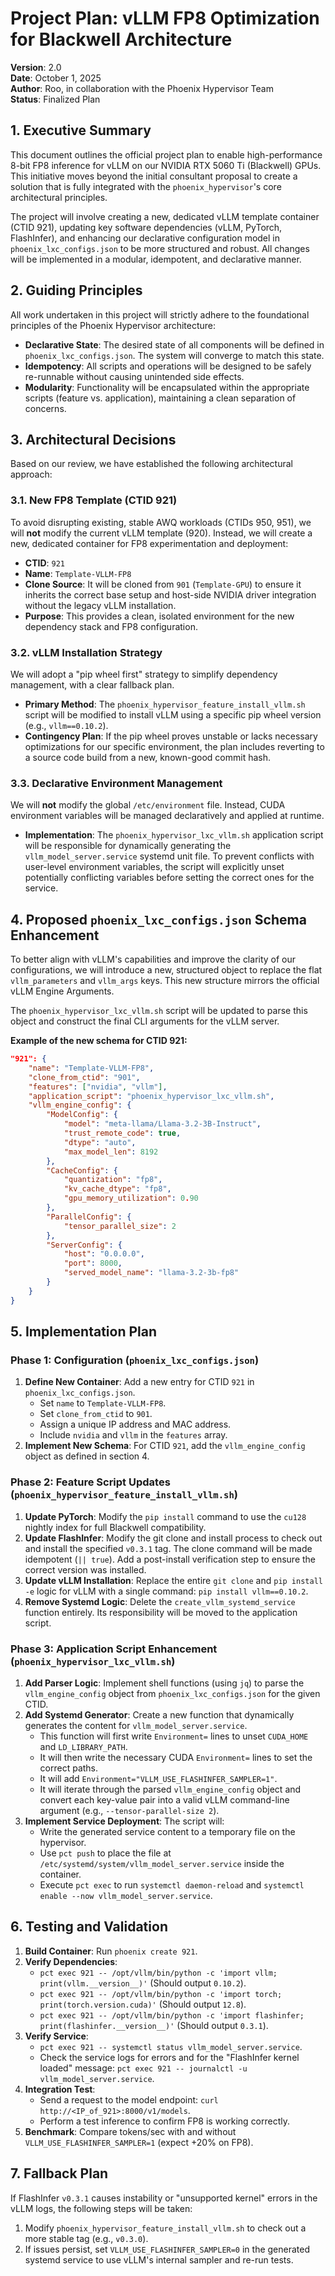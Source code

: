 # Project Plan: vLLM FP8 Optimization for Blackwell Architecture

**Version**: 2.0  
**Date**: October 1, 2025  
**Author**: Roo, in collaboration with the Phoenix Hypervisor Team  
**Status**: Finalized Plan

## 1. Executive Summary

This document outlines the official project plan to enable high-performance 8-bit FP8 inference for vLLM on our NVIDIA RTX 5060 Ti (Blackwell) GPUs. This initiative moves beyond the initial consultant proposal to create a solution that is fully integrated with the `phoenix_hypervisor`'s core architectural principles.

The project will involve creating a new, dedicated vLLM template container (CTID 921), updating key software dependencies (vLLM, PyTorch, FlashInfer), and enhancing our declarative configuration model in `phoenix_lxc_configs.json` to be more structured and robust. All changes will be implemented in a modular, idempotent, and declarative manner.

## 2. Guiding Principles

All work undertaken in this project will strictly adhere to the foundational principles of the Phoenix Hypervisor architecture:

*   **Declarative State**: The desired state of all components will be defined in `phoenix_lxc_configs.json`. The system will converge to match this state.
*   **Idempotency**: All scripts and operations will be designed to be safely re-runnable without causing unintended side effects.
*   **Modularity**: Functionality will be encapsulated within the appropriate scripts (feature vs. application), maintaining a clean separation of concerns.

## 3. Architectural Decisions

Based on our review, we have established the following architectural approach:

### 3.1. New FP8 Template (CTID 921)

To avoid disrupting existing, stable AWQ workloads (CTIDs 950, 951), we will **not** modify the current vLLM template (920). Instead, we will create a new, dedicated container for FP8 experimentation and deployment:

*   **CTID**: `921`
*   **Name**: `Template-VLLM-FP8`
*   **Clone Source**: It will be cloned from `901` (`Template-GPU`) to ensure it inherits the correct base setup and host-side NVIDIA driver integration without the legacy vLLM installation.
*   **Purpose**: This provides a clean, isolated environment for the new dependency stack and FP8 configuration.

### 3.2. vLLM Installation Strategy

We will adopt a "pip wheel first" strategy to simplify dependency management, with a clear fallback plan.

*   **Primary Method**: The `phoenix_hypervisor_feature_install_vllm.sh` script will be modified to install vLLM using a specific pip wheel version (e.g., `vllm==0.10.2`).
*   **Contingency Plan**: If the pip wheel proves unstable or lacks necessary optimizations for our specific environment, the plan includes reverting to a source code build from a new, known-good commit hash.

### 3.3. Declarative Environment Management

We will **not** modify the global `/etc/environment` file. Instead, CUDA environment variables will be managed declaratively and applied at runtime.

*   **Implementation**: The `phoenix_hypervisor_lxc_vllm.sh` application script will be responsible for dynamically generating the `vllm_model_server.service` systemd unit file. To prevent conflicts with user-level environment variables, the script will explicitly unset potentially conflicting variables before setting the correct ones for the service.

## 4. Proposed `phoenix_lxc_configs.json` Schema Enhancement

To better align with vLLM's capabilities and improve the clarity of our configurations, we will introduce a new, structured object to replace the flat `vllm_parameters` and `vllm_args` keys. This new structure mirrors the official vLLM Engine Arguments.

The `phoenix_hypervisor_lxc_vllm.sh` script will be updated to parse this object and construct the final CLI arguments for the vLLM server.

**Example of the new schema for CTID 921:**

```json
"921": {
    "name": "Template-VLLM-FP8",
    "clone_from_ctid": "901",
    "features": ["nvidia", "vllm"],
    "application_script": "phoenix_hypervisor_lxc_vllm.sh",
    "vllm_engine_config": {
        "ModelConfig": {
            "model": "meta-llama/Llama-3.2-3B-Instruct",
            "trust_remote_code": true,
            "dtype": "auto",
            "max_model_len": 8192
        },
        "CacheConfig": {
            "quantization": "fp8",
            "kv_cache_dtype": "fp8",
            "gpu_memory_utilization": 0.90
        },
        "ParallelConfig": {
            "tensor_parallel_size": 2
        },
        "ServerConfig": {
            "host": "0.0.0.0",
            "port": 8000,
            "served_model_name": "llama-3.2-3b-fp8"
        }
    }
}
```

## 5. Implementation Plan

### Phase 1: Configuration (`phoenix_lxc_configs.json`)

1.  **Define New Container**: Add a new entry for CTID `921` in `phoenix_lxc_configs.json`.
    *   Set `name` to `Template-VLLM-FP8`.
    *   Set `clone_from_ctid` to `901`.
    *   Assign a unique IP address and MAC address.
    *   Include `nvidia` and `vllm` in the `features` array.
2.  **Implement New Schema**: For CTID `921`, add the `vllm_engine_config` object as defined in section 4.

### Phase 2: Feature Script Updates (`phoenix_hypervisor_feature_install_vllm.sh`)

1.  **Update PyTorch**: Modify the `pip install` command to use the `cu128` nightly index for full Blackwell compatibility.
2.  **Update FlashInfer**: Modify the git clone and install process to check out and install the specified `v0.3.1` tag. The clone command will be made idempotent (`|| true`). Add a post-install verification step to ensure the correct version was installed.
3.  **Update vLLM Installation**: Replace the entire `git clone` and `pip install -e` logic for vLLM with a single command: `pip install vllm==0.10.2`.
4.  **Remove Systemd Logic**: Delete the `create_vllm_systemd_service` function entirely. Its responsibility will be moved to the application script.

### Phase 3: Application Script Enhancement (`phoenix_hypervisor_lxc_vllm.sh`)

1.  **Add Parser Logic**: Implement shell functions (using `jq`) to parse the `vllm_engine_config` object from `phoenix_lxc_configs.json` for the given CTID.
2.  **Add Systemd Generator**: Create a new function that dynamically generates the content for `vllm_model_server.service`.
    *   This function will first write `Environment=` lines to unset `CUDA_HOME` and `LD_LIBRARY_PATH`.
    *   It will then write the necessary CUDA `Environment=` lines to set the correct paths.
    *   It will add `Environment="VLLM_USE_FLASHINFER_SAMPLER=1"`.
    *   It will iterate through the parsed `vllm_engine_config` object and convert each key-value pair into a valid vLLM command-line argument (e.g., `--tensor-parallel-size 2`).
3.  **Implement Service Deployment**: The script will:
    *   Write the generated service content to a temporary file on the hypervisor.
    *   Use `pct push` to place the file at `/etc/systemd/system/vllm_model_server.service` inside the container.
    *   Execute `pct exec` to run `systemctl daemon-reload` and `systemctl enable --now vllm_model_server.service`.

## 6. Testing and Validation

1.  **Build Container**: Run `phoenix create 921`.
2.  **Verify Dependencies**:
    *   `pct exec 921 -- /opt/vllm/bin/python -c 'import vllm; print(vllm.__version__)'` (Should output `0.10.2`).
    *   `pct exec 921 -- /opt/vllm/bin/python -c 'import torch; print(torch.version.cuda)'` (Should output `12.8`).
    *   `pct exec 921 -- /opt/vllm/bin/python -c 'import flashinfer; print(flashinfer.__version__)'` (Should output `0.3.1`).
3.  **Verify Service**:
    *   `pct exec 921 -- systemctl status vllm_model_server.service`.
    *   Check the service logs for errors and for the "FlashInfer kernel loaded" message: `pct exec 921 -- journalctl -u vllm_model_server.service`.
4.  **Integration Test**:
    *   Send a request to the model endpoint: `curl http://<IP_of_921>:8000/v1/models`.
    *   Perform a test inference to confirm FP8 is working correctly.
5.  **Benchmark**: Compare tokens/sec with and without `VLLM_USE_FLASHINFER_SAMPLER=1` (expect +20% on FP8).

## 7. Fallback Plan

If FlashInfer `v0.3.1` causes instability or "unsupported kernel" errors in the vLLM logs, the following steps will be taken:
1.  Modify `phoenix_hypervisor_feature_install_vllm.sh` to check out a more stable tag (e.g., `v0.3.0`).
2.  If issues persist, set `VLLM_USE_FLASHINFER_SAMPLER=0` in the generated systemd service to use vLLM's internal sampler and re-run tests.